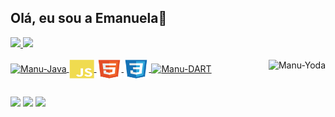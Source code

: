 ## Olá, eu sou a Emanuela👋

 <div>
  <a href="https://github.com/CardosoEmanuela">
  <img height="180cm" src="https://github-readme-stats.vercel.app/api?username=CardosoEmanuela&show_icons=true&theme=dark&include_all_commits=true&count_private=true"/>
   <img height="180cm" src="https://github-readme-stats.vercel.app/api/top-langs/?username=CardosoEmanuela&layout=compact&langs_count=16&theme=dark"/>
  </div>
  <div style="display: inline_block"><br>
  <img align="center" alt="Manu-Java" height="30" width="40" src="https://cdn.jsdelivr.net/gh/devicons/devicon/icons/java/java-original.svg">
  <img align="center" alt="Manu-Js" height="30" width="40" src="https://raw.githubusercontent.com/devicons/devicon/master/icons/javascript/javascript-plain.svg">
  <img align="center" alt="Manu-HTML" height="30" width="40" src="https://raw.githubusercontent.com/devicons/devicon/master/icons/html5/html5-original.svg">
  <img align="center" alt="Manu-CSS" height="30" width="40" src="https://raw.githubusercontent.com/devicons/devicon/master/icons/css3/css3-original.svg">
  <img align="center" alt="Manu-DART" height="30" width="40" src="https://cdn.jsdelivr.net/gh/devicons/devicon/icons/dart/dart-plain.svg">
  <img align="right" alt="Manu-Yoda" src="https://media.tenor.com/-Gm4BBfce-MAAAAj/babyyoda.gif">

</div>
  
  ##
 
<div> 
 
 <a href="https://discord.gg/sBFMVjYV" target="_blank"><img src="https://img.shields.io/badge/Discord-7289DA?style=for-the-badge&logo=discord&logoColor=white" target="_blank"></a> 
  <a href = "mailto:emanuelamendescardoso@gmail.com"><img src="https://img.shields.io/badge/-Gmail-%23333?style=for-the-badge&logo=gmail&logoColor=white" target="_blank"></a>
  <a href="https://www.linkedin.com/in/emanuelamendescardoso/" target="_blank"><img src="https://img.shields.io/badge/-LinkedIn-%230077B5?style=for-the-badge&logo=linkedin&logoColor=white" target="_blank"></a> 
  
</div>

